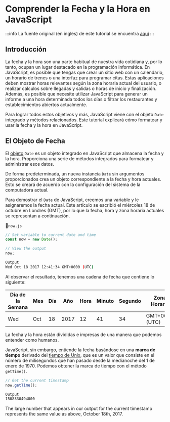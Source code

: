 # Comprender la Fecha y la Hora en JavaScript

:::info
La fuente original (en ingles) de este tutorial se encuentra [aquí](https://www.digitalocean.com/community/tutorials/understanding-date-and-time-in-javascript)
:::

## Introducción

La fecha y la hora son una parte habitual de nuestra vida cotidiana y, por lo tanto, ocupan un lugar destacado en la programación informática. En JavaScript, es posible que tengas que crear un sitio web con un calendario, un horario de trenes o una interfaz para programar citas. Estas aplicaciones deben mostrar horas relevantes según la zona horaria actual del usuario, o realizar cálculos sobre llegadas y salidas o horas de inicio y finalización. Además, es posible que necesite utilizar JavaScript para generar un informe a una hora determinada todos los días o filtrar los restaurantes y establecimientos abiertos actualmente.

Para lograr todos estos objetivos y más, JavaScript viene con el objeto `Date` integrado y métodos relacionados. Este tutorial explicará cómo formatear y usar la fecha y la hora en JavaScript.

## El Objeto de Fecha

El [objeto](./understanding-objects-in-javascript.html) `Date` es un objeto integrado en JavaScript que almacena la fecha y la hora. Proporciona una serie de métodos integrados para formatear y administrar esos datos.

De forma predeterminada, un nueva instancia `Date` sin argumentos proporcionados crea un objeto correspondiente a la fecha y hora actuales. Esto se creará de acuerdo con la configuración del sistema de la computadora actual.

Para demostrar el `Date` de JavaScript, creemos una variable y le asignaremos la fecha actual. Este artículo se escribió el miércoles 18 de octubre en Londres (GMT), por lo que la fecha, hora y zona horaria actuales se representan a continuación.

📃`now.js`
```js
// Set variable to current date and time
const now = new Date();

// View the output
now;
```

```sh
Output
Wed Oct 18 2017 12:41:34 GMT+0000 (UTC)
```

Al observar el resultado, tenemos una cadena de fecha que contiene lo siguiente:

|Día de la Semana|Mes|Día|Año|Hora|Minuto|Segundo|Zona Horaria|
|-|-|-|-|-|-|-|-|
|Wed|Oct|18|2017|12|41|34|GMT+0000 (UTC)|


La fecha y la hora están divididas e impresas de una manera que podemos entender como humanos.

JavaScript, sin embargo, entiende la fecha basándose en una **marca de tiempo** derivado del [tiempo de Unix](https://en.wikipedia.org/wiki/Unix_time#History), que es un valor que consiste en el número de milisegundos que han pasado desde la medianoche del 1 de enero de 1970. Podemos obtener la marca de tiempo con el método `getTime()`.


```js
// Get the current timestamp
now.getTime();
```

```sh
Output
1508330494000
```

The large number that appears in our output for the current timestamp represents the same value as above, October 18th, 2017.

